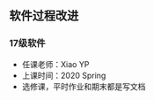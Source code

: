 <!--
 * @Author: Lili Liang
 * @Date: 2024-03-31 21:21:08
 * @LastEditors: Lili Liang
 * @LastEditTime: 2024-04-05 22:57:03
 * @Description: Please set description
-->
## 软件过程改进
### 17级软件
- 任课老师：Xiao YP
- 上课时间：2020 Spring
- 选修课，平时作业和期末都是写文档
